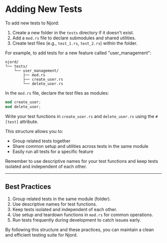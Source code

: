 # Adding New Tests

To add new tests to Njord:

1. Create a new folder in the `tests` directory if it doesn't exist.
2. Add a `mod.rs` file to declare submodules and shared utilities.
3. Create test files (e.g., `test_1.rs`, `test_2.rs`) within the folder.

For example, to add tests for a new feature called "user_management":

```
njord/
└── tests/
    └── user_management/
        ├── mod.rs
        ├── create_user.rs
        └── delete_user.rs
```

In the `mod.rs` file, declare the test files as modules:

```rust
mod create_user;
mod delete_user;
```

Write your test functions in `create_user.rs` and `delete_user.rs` using the `#[test]` attribute.

This structure allows you to:
- Group related tests together
- Share common setup and utilities across tests in the same module
- Easily run all tests for a specific feature

Remember to use descriptive names for your test functions and keep tests isolated and independent of each other.

---

## Best Practices

1. Group related tests in the same module (folder).
2. Use descriptive names for test functions.
3. Keep tests isolated and independent of each other.
4. Use setup and teardown functions in `mod.rs` for common operations.
5. Run tests frequently during development to catch issues early.

By following this structure and these practices, you can maintain a clean and efficient testing suite for Njord.
